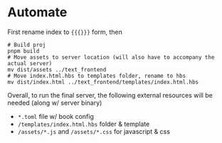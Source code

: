 # Automate

First rename index to `{{{}}}` form, then

```shell
# Build proj
pnpm build
# Move assets to server location (will also have to accompany the actual server)
mv dist/assets ../text_frontend
# Move index.html.hbs to templates folder, rename to hbs
mv dist/index.html ../text_frontend/templates/index.html.hbs
```

Overall, to run the final server, the following external resources will be needed (along w/ server binary)

- `*.toml` file w/ book config
- `/templates/index.html.hbs` folder & template
- `/assets/*.js` and `/assets/*.css` for javascript & css

